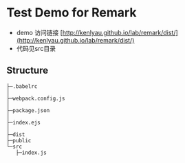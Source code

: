 # Test Demo for Remark
- demo 访问链接 [http://kenlyau.github.io/lab/remark/dist/](http://kenlyau.github.io/lab/remark/dist/)
- 代码见src目录

## Structure
```
├─.babelrc
│
├─webpack.config.js
│
├─package.json
│
├─index.ejs
│
├─dist
├─public
└─src
   ├─index.js

```

